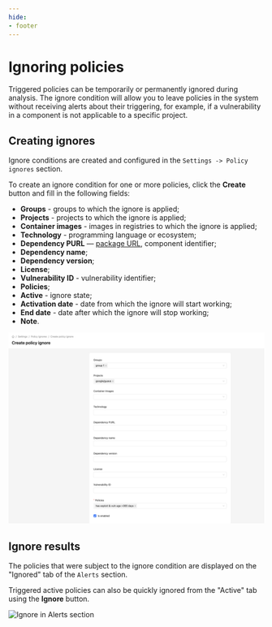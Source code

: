 ```yaml
---
hide:
- footer
---
```


# Ignoring policies

Triggered policies can be temporarily or permanently ignored during analysis. The ignore condition will allow you to leave policies in the system without receiving alerts about their triggering, for example, if a vulnerability in a component is not applicable to a specific project.

## Creating ignores

Ignore conditions are created and configured in the `Settings -> Policy ignores` section.

To create an ignore condition for one or more policies, click the **Create** button and fill in the following fields:

- **Groups** - groups to which the ignore is applied;
- **Projects** - projects to which the ignore is applied;
- **Container images** - images in registries to which the ignore is applied;
- **Technology** - programming language or ecosystem;
- **Dependency PURL** — [package URL](https://github.com/package-url/purl-spec), component identifier;
- **Dependency name**;
- **Dependency version**;
- **License**;
- **Vulnerability ID** - vulnerability identifier;
- **Policies**;
- **Active** - ignore state;
- **Activation date** - date from which the ignore will start working;
- **End date** - date after which the ignore will stop working;
- **Note**.

![Ignore example](/assets/img/ignore-en.png)

## Ignore results

The policies that were subject to the ignore condition are displayed on the "Ignored" tab of the `Alerts` section.

Triggered active policies can also be quickly ignored from the "Active" tab using the **Ignore** button.

![Ignore in Alerts section](/assets/img/ignore-alert-en.png)